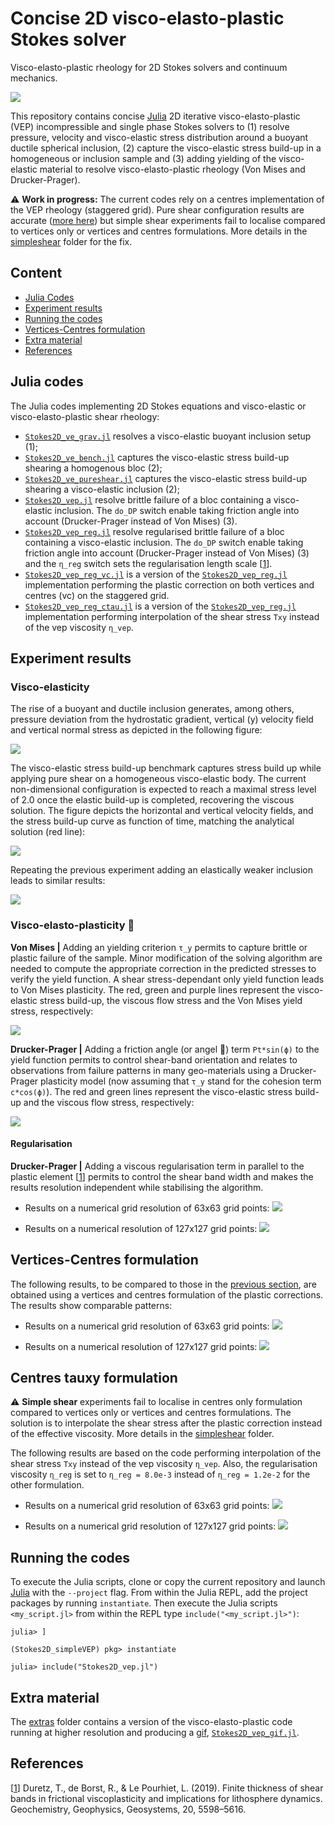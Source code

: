 # Concise 2D visco-elasto-plastic Stokes solver
Visco-elasto-plastic rheology for 2D Stokes solvers and continuum mechanics.

![](extras/Stokes2D_vep.gif)

This repository contains concise [Julia] 2D iterative visco-elasto-plastic (VEP) incompressible and single phase Stokes solvers to (1) resolve pressure, velocity and visco-elastic stress distribution around a buoyant ductile spherical inclusion, (2) capture the visco-elastic stress build-up in a homogeneous or inclusion sample and (3) adding yielding of the visco-elastic material to resolve visco-elasto-plastic rheology (Von Mises and Drucker-Prager).

⚠️ **Work in progress:** The current codes rely on a centres implementation of the VEP rheology (staggered grid). Pure shear configuration results are accurate ([more here](#vertices-centres-formulation)) but simple shear experiments fail to localise compared to vertices only or vertices and centres formulations. More details in the [simpleshear](simpleshear/) folder for the fix.

## Content
* [Julia Codes](#julia-codes)
* [Experiment results](#experiment-results)
* [Running the codes](#running-the-codes)
* [Vertices-Centres formulation](#vertices-centres-formulation)
* [Extra material](#extra-material)
* [References](#references)

## Julia codes
The Julia codes implementing 2D Stokes equations and visco-elastic or visco-elasto-plastic shear rheology:
- [`Stokes2D_ve_grav.jl`](Stokes2D_ve_grav.jl) resolves a visco-elastic buoyant inclusion setup (1);
- [`Stokes2D_ve_bench.jl`](Stokes2D_ve_bench.jl) captures the visco-elastic stress build-up shearing a homogenous bloc (2);
- [`Stokes2D_ve_pureshear.jl`](Stokes2D_ve_pureshear.jl) captures the visco-elastic stress build-up shearing a visco-elastic inclusion (2);
- [`Stokes2D_vep.jl`](Stokes2D_vep.jl) resolve brittle failure of a bloc containing a visco-elastic inclusion. The `do_DP` switch enable taking friction angle into account (Drucker-Prager instead of Von Mises) (3).
- [`Stokes2D_vep_reg.jl`](Stokes2D_vep_reg.jl) resolve regularised brittle failure of a bloc containing a visco-elastic inclusion. The `do_DP` switch enable taking friction angle into account (Drucker-Prager instead of Von Mises) (3) and the `η_reg` switch sets the regularisation length scale \[[1]\].
- [`Stokes2D_vep_reg_vc.jl`](Stokes2D_vep_reg_vc.jl) is a version of the [`Stokes2D_vep_reg.jl`](Stokes2D_vep_reg.jl) implementation performing the plastic correction on both vertices and centres (vc) on the staggered grid.
- [`Stokes2D_vep_reg_ctau.jl`](Stokes2D_vep_reg_ctau.jl) is a version of the [`Stokes2D_vep_reg.jl`](Stokes2D_vep_reg.jl) implementation performing interpolation of the shear stress `Txy` instead of the vep viscosity `η_vep`.

## Experiment results

### Visco-elasticity
The rise of a buoyant and ductile inclusion generates, among others, pressure deviation from the hydrostatic gradient, vertical (y) velocity field and vertical normal stress as depicted in the following figure:

![](docs/output_ve_grav.png)

The visco-elastic stress build-up benchmark captures stress build up while applying pure shear on a homogeneous visco-elastic body. The current non-dimensional configuration is expected to reach a maximal stress level of 2.0 once the elastic build-up is completed, recovering the viscous solution. The figure depicts the horizontal and vertical velocity fields, and the stress build-up curve as function of time, matching the analytical solution (red line):

![](docs/output_ve_bench.png)

Repeating the previous experiment adding an elastically weaker inclusion leads to similar results:

![](docs/output_ve_pureshear.png)

### Visco-elasto-plasticity 🎉
**Von Mises |** Adding an yielding criterion `τ_y` permits to capture brittle or plastic failure of the sample. Minor modification of the solving algorithm are needed to compute the appropriate correction in the predicted stresses to verify the yield function. A shear stress-dependant only yield function leads to Von Mises plasticity. The red, green and purple lines represent the visco-elastic stress build-up, the viscous flow stress and the Von Mises yield stress, respectively:

![](docs/output_vep_vm.png)

**Drucker-Prager |** Adding a friction angle (or angel 👼) term `Pt*sin(ϕ)` to the yield function permits to control shear-band orientation and relates to observations from failure patterns in many geo-materials using a Drucker-Prager plasticity model (now assuming that `τ_y` stand for the cohesion term `c*cos(ϕ)`). The red and green lines represent the visco-elastic stress build-up and the viscous flow stress, respectively:

![](docs/output_vep_dp.png)

#### Regularisation
**Drucker-Prager |** Adding a viscous regularisation term in parallel to the plastic element \[[1]\] permits to control the shear band width and makes the results resolution independent while stabilising the algorithm.

- Results on a numerical grid resolution of 63x63 grid points:
![](docs/output_vep_dp_reg_63x63.png)

- Results on a numerical resolution of 127x127 grid points:
![](docs/output_vep_dp_reg_127x127.png)

## Vertices-Centres formulation
The following results, to be compared to those in the [previous section](#regularisation), are obtained using a vertices and centres formulation of the plastic corrections. The results show comparable patterns:

- Results on a numerical grid resolution of 63x63 grid points:
![](docs/output_vep_dp_reg_vc_63x63.png)

- Results on a numerical resolution of 127x127 grid points:
![](docs/output_vep_dp_reg_vc_127x127.png)

## Centres tauxy formulation

⚠️ **Simple shear** experiments fail to localise in centres only formulation compared to vertices only or vertices and centres formulations. The solution is to interpolate the shear stress after the plastic correction instead of the effective viscosity. More details in the [simpleshear](simpleshear/) folder.

The following results are based on the code  performing interpolation of the shear stress `Txy` instead of the vep viscosity `η_vep`. Also, the regularisation viscosity `η_reg` is set to `η_reg = 8.0e-3` instead of `η_reg = 1.2e-2` for the other formulation.

- Results on a numerical grid resolution of 63x63 grid points:
![](docs/output_vep_dp_reg_ctau_63x63.png)

- Results on a numerical grid resolution of 127x127 grid points:
![](docs/output_vep_dp_reg_ctau_127x127.png)

## Running the codes
To execute the Julia scripts, clone or copy the current repository and launch [Julia] with the `--project` flag. From within the Julia REPL, add the project packages by running `instantiate`. Then execute the Julia scripts `<my_script.jl>` from within the REPL type `include("<my_script.jl>")`:
```julia-repl
julia> ]

(Stokes2D_simpleVEP) pkg> instantiate

julia> include("Stokes2D_vep.jl")
```

## Extra material
The [extras](extras/) folder contains a version of the visco-elasto-plastic code running at higher resolution and producing a [gif](extras/Stokes2D_vep.gif), [`Stokes2D_vep_gif.jl`](extras/Stokes2D_vep_gif.jl).

## References
\[[1]\] Duretz, T., de Borst, R., & Le Pourhiet, L. (2019). Finite thickness of shear bands in frictional viscoplasticity and implications for lithosphere dynamics. Geochemistry, Geophysics, Geosystems, 20, 5598–5616.


[1]: https://doi.org/10.1029/2019GC008531

[Julia]: https://julialang.org
